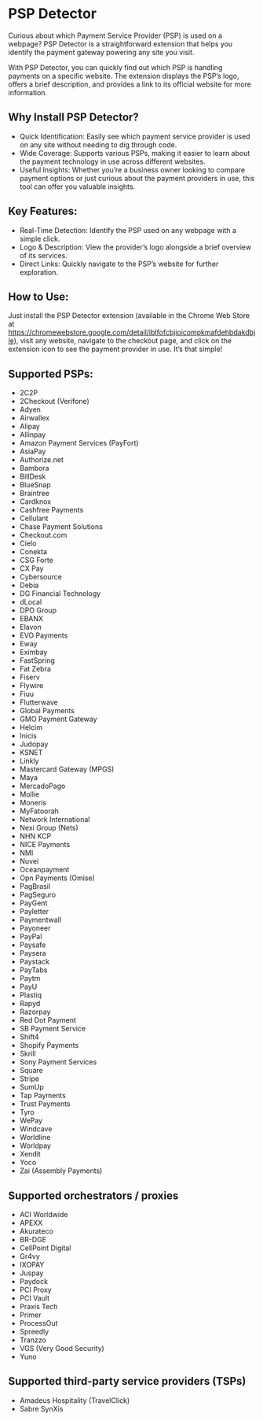 # PSP Detector

Curious about which Payment Service Provider (PSP) is used on a webpage? PSP Detector is a straightforward extension that helps you identify the payment gateway powering any site you visit.

With PSP Detector, you can quickly find out which PSP is handling payments on a specific website. The extension displays the PSP’s logo, offers a brief description, and provides a link to its official website for more information.

## Why Install PSP Detector?

- Quick Identification: Easily see which payment service provider is used on any site without needing to dig through code.
- Wide Coverage: Supports various PSPs, making it easier to learn about the payment technology in use across different websites.
- Useful Insights: Whether you’re a business owner looking to compare payment options or just curious about the payment providers in use, this tool can offer you valuable insights.

## Key Features:

- Real-Time Detection: Identify the PSP used on any webpage with a simple click.
- Logo & Description: View the provider’s logo alongside a brief overview of its services.
- Direct Links: Quickly navigate to the PSP’s website for further exploration.

## How to Use:

Just install the PSP Detector extension (available in the Chrome Web Store at https://chromewebstore.google.com/detail/iblfofcbjioicompkmafdehbdakdbjle), visit any website, navigate to the checkout page, and click on the extension icon to see the payment provider in use. It’s that simple!

## Supported PSPs:

- 2C2P
- 2Checkout (Verifone)
- Adyen
- Airwallex
- Alipay
- Allinpay
- Amazon Payment Services (PayFort)
- AsiaPay
- Authorize.net
- Bambora
- BillDesk
- BlueSnap
- Braintree
- Cardknox
- Cashfree Payments
- Cellulant
- Chase Payment Solutions
- Checkout.com
- Cielo
- Conekta
- CSG Forte
- CX Pay
- Cybersource
- Debia
- DG Financial Technology
- dLocal
- DPO Group
- EBANX
- Elavon
- EVO Payments
- Eway
- Eximbay
- FastSpring
- Fat Zebra
- Fiserv
- Flywire
- Fiuu
- Flutterwave
- Global Payments
- GMO Payment Gateway
- Helcim
- Inicis
- Judopay
- KSNET
- Linkly
- Mastercard Gateway (MPGS)
- Maya
- MercadoPago
- Mollie
- Moneris
- MyFatoorah
- Network International
- Nexi Group (Nets)
- NHN KCP
- NICE Payments
- NMI
- Nuvei
- Oceanpayment
- Opn Payments (Omise)
- PagBrasil
- PagSeguro
- PayGent
- Payletter
- Paymentwall
- Payoneer
- PayPal
- Paysafe
- Paysera
- Paystack
- PayTabs
- Paytm
- PayU
- Plastiq
- Rapyd
- Razorpay
- Red Dot Payment
- SB Payment Service
- Shift4
- Shopify Payments
- Skrill
- Sony Payment Services
- Square
- Stripe
- SumUp
- Tap Payments
- Trust Payments
- Tyro
- WePay
- Windcave
- Worldline
- Worldpay
- Xendit
- Yoco
- Zai (Assembly Payments)

## Supported orchestrators / proxies

- ACI Worldwide
- APEXX
- Akurateco
- BR-DGE
- CellPoint Digital
- Gr4vy
- IXOPAY
- Juspay
- Paydock
- PCI Proxy
- PCI Vault
- Praxis Tech
- Primer
- ProcessOut
- Spreedly
- Tranzzo
- VGS (Very Good Security)
- Yuno

## Supported third-party service providers (TSPs)

- Amadeus Hospitality (TravelClick)
- Sabre SynXis
